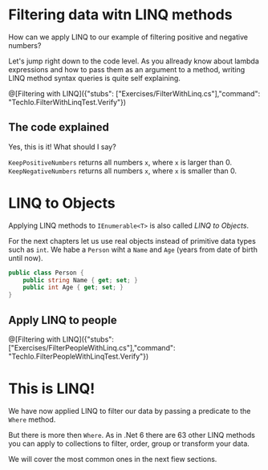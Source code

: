 # Filtering data witn LINQ methods

How can we apply LINQ to our example of filtering positive and negative numbers?

Let's jump right down to the code level. 
As you allready know about lambda expressions and how to pass them as an argument to a method, writing LINQ method syntax queries is quite self explaining.

@[Filtering with LINQ]({"stubs": ["Exercises/FilterWithLinq.cs"],"command": "TechIo.FilterWithLinqTest.Verify"})

## The code explained

Yes, this is it! What should I say?

`KeepPositiveNumbers` returns all numbers `x`, where `x` is larger than 0.
`KeepNegativeNumbers` returns all numbers `x`, where `x` is smaller than 0.


# LINQ to Objects

Applying LINQ methods to `IEnumerable<T>` is also called *LINQ to Objects*.

For the next chapters let us use real objects instead of primitive data types such as `int`.
We habe a `Person` wiht a `Name` and `Age` (years from date of birth until now).

```c#
public class Person {
    public string Name { get; set; }
    public int Age { get; set; }
}
```

## Apply LINQ to people

@[Filtering with LINQ]({"stubs": ["Exercises/FilterPeopleWithLinq.cs"],"command": "TechIo.FilterPeopleWithLinqTest.Verify"})

# This is LINQ!

We have now applied LINQ to filter our data by passing a predicate to the `Where` method.

But there is more then `Where`. As in .Net 6 there are 63 other LINQ methods you can apply to collections to filter, order, group or transform your data.

We will cover the most common ones in the next fiew sections.
